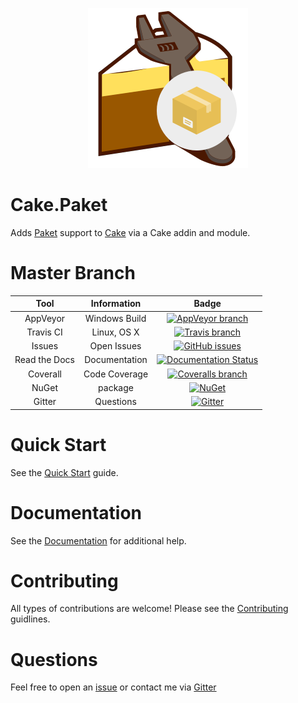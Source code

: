 <p align="center">
  <img src="./Documentation/Images/CakePaketLogo.png" />
</p>

# Cake.Paket

Adds [Paket](https://fsprojects.github.io/Paket/) support to [Cake](http://cakebuild.net/) via a Cake addin and module.

# Master Branch

|Tool|Information|Badge|
|:--:|:--:|:--:|
|AppVeyor|Windows Build|[![AppVeyor branch](https://img.shields.io/appveyor/ci/larzw/Cake-Paket/master.svg)](https://ci.appveyor.com/project/larzw/cake-paket/branch/master)|
|Travis CI|Linux, OS X|[![Travis branch](https://img.shields.io/travis/larzw/Cake.Paket/master.svg)](https://travis-ci.org/larzw/Cake.Paket)|
|Issues|Open Issues|[![GitHub issues](https://img.shields.io/github/issues/larzw/Cake.Paket.svg)](https://github.com/larzw/Cake.Paket/issues)|
|Read the Docs|Documentation|[![Documentation Status](https://readthedocs.org/projects/cakepaket/badge/?version=latest)](http://cakepaket.readthedocs.io/en/latest/?badge=latest)|
|Coverall|Code Coverage|[![Coveralls branch](https://img.shields.io/coveralls/larzw/Cake.Paket/master.svg)](https://coveralls.io/github/larzw/Cake.Paket?branch=master)|
|NuGet|package|[![NuGet](https://img.shields.io/nuget/v/Nuget.Core.svg)]()
|Gitter|Questions|[![Gitter](https://img.shields.io/gitter/room/nwjs/nw.js.svg?maxAge=2592000)](https://gitter.im/larzw/Lobby)|

# Quick Start

See the [Quick Start](http://cakepaket.readthedocs.io/en/latest/QuickStart/) guide.

# Documentation

See the [Documentation](http://cakepaket.readthedocs.io/en/latest/) for additional help.

# Contributing

All types of contributions are welcome! Please see the [Contributing](http://cakepaket.readthedocs.io/en/latest/Contributing/) guidlines.

# Questions
Feel free to open an [issue](https://github.com/larzw/Cake.Paket/issues) or contact me via [Gitter](https://gitter.im/larzw/Lobby)
